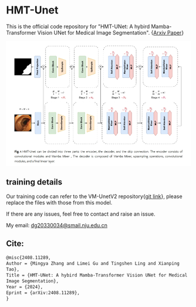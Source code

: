 # HMT-Unet

This is the official code repository for "HMT-UNet: A hybird Mamba-Transformer Vision UNet for Medical Image Segmentation". {[Arxiv Paper](https://arxiv.org/html/2408.11289v1)}

![framework](img/framework-github.png)

## training details

Our training code can refer to the VM-UnetV2 repository{[git link](https://github.com/nobodyplayer1/VM-UNetV2)}, please replace the files with those from this model.

If there are any issues, feel free to contact and raise an issue.

My email: dg20330034@smail.nju.edu.cn

## Cite:

```
@misc{2408.11289,
Author = {Mingya Zhang and Limei Gu and Tingshen Ling and Xianping Tao},
Title = {HMT-UNet: A hybird Mamba-Transformer Vision UNet for Medical Image Segmentation},
Year = {2024},
Eprint = {arXiv:2408.11289},
}
```
